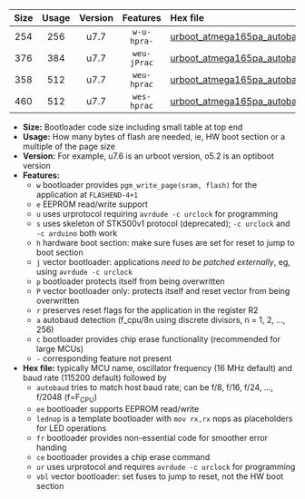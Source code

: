 |Size|Usage|Version|Features|Hex file|
|:-:|:-:|:-:|:-:|:--|
|254|256|u7.7|`w-u-hpra-`|[urboot_atmega165pa_autobaud_lednop_ur.hex](https://raw.githubusercontent.com/stefanrueger/urboot.hex/main/mcus/atmega165pa/autobaud/urboot_atmega165pa_autobaud_lednop_ur.hex)|
|376|384|u7.7|`weu-jPrac`|[urboot_atmega165pa_autobaud_ee_lednop_fr_ce_ur_vbl.hex](https://raw.githubusercontent.com/stefanrueger/urboot.hex/main/mcus/atmega165pa/autobaud/urboot_atmega165pa_autobaud_ee_lednop_fr_ce_ur_vbl.hex)|
|358|512|u7.7|`weu-hprac`|[urboot_atmega165pa_autobaud_ee_lednop_fr_ce_ur.hex](https://raw.githubusercontent.com/stefanrueger/urboot.hex/main/mcus/atmega165pa/autobaud/urboot_atmega165pa_autobaud_ee_lednop_fr_ce_ur.hex)|
|460|512|u7.7|`wes-hprac`|[urboot_atmega165pa_autobaud_ee_lednop_fr_ce.hex](https://raw.githubusercontent.com/stefanrueger/urboot.hex/main/mcus/atmega165pa/autobaud/urboot_atmega165pa_autobaud_ee_lednop_fr_ce.hex)|

- **Size:** Bootloader code size including small table at top end
- **Usage:** How many bytes of flash are needed, ie, HW boot section or a multiple of the page size
- **Version:** For example, u7.6 is an urboot version, o5.2 is an optiboot version
- **Features:**
  + `w` bootloader provides `pgm_write_page(sram, flash)` for the application at `FLASHEND-4+1`
  + `e` EEPROM read/write support
  + `u` uses urprotocol requiring `avrdude -c urclock` for programming
  + `s` uses skeleton of STK500v1 protocol (deprecated); `-c urclock` and `-c arduino` both work
  + `h` hardware boot section: make sure fuses are set for reset to jump to boot section
  + `j` vector bootloader: applications *need to be patched externally*, eg, using `avrdude -c urclock`
  + `p` bootloader protects itself from being overwritten
  + `P` vector bootloader only: protects itself and reset vector from being overwritten
  + `r` preserves reset flags for the application in the register R2
  + `a` autobaud detection (f_cpu/8n using discrete divisors, n = 1, 2, ..., 256)
  + `c` bootloader provides chip erase functionality (recommended for large MCUs)
  + `-` corresponding feature not present
- **Hex file:** typically MCU name, oscillator frequency (16 MHz default) and baud rate (115200 default) followed by
  + `autobaud` tries to match host baud rate; can be f/8, f/16, f/24, ..., f/2048 (f=F<sub>CPU</sub>)
  + `ee` bootloader supports EEPROM read/write
  + `lednop` is a template bootloader with `mov rx,rx` nops as placeholders for LED operations
  + `fr` bootloader provides non-essential code for smoother error handing
  + `ce` bootloader provides a chip erase command
  + `ur` uses urprotocol and requires `avrdude -c urclock` for programming
  + `vbl` vector bootloader: set fuses to jump to reset, not the HW boot section
